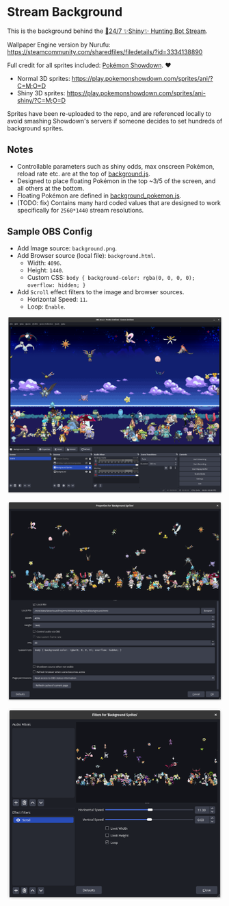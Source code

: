 #  Stream Background

This is the background behind the [🔴24/7 ✨Shiny✨ Hunting Bot Stream](https://www.youtube.com/watch?v=W6OOnrx8g58).

Wallpaper Engine version by Nurufu: https://steamcommunity.com/sharedfiles/filedetails/?id=3334138890

Full credit for all sprites included: [Pokémon Showdown](https://pokemonshowdown.com/). ❤️
- Normal 3D sprites: https://play.pokemonshowdown.com/sprites/ani/?C=M;O=D
- Shiny 3D sprites: https://play.pokemonshowdown.com/sprites/ani-shiny/?C=M;O=D

Sprites have been re-uploaded to the repo, and are referenced locally to avoid smashing Showdown's servers if someone decides to set hundreds of background sprites.

## Notes
- Controllable parameters such as shiny odds, max onscreen Pokémon, reload rate etc. are at the top of [background.js](scripts/background.js).
- Designed to place floating Pokémon in the top ~3/5 of the screen, and all others at the bottom.
- Floating Pokémon are defined in [background_pokemon.js](scripts/background_pokemon.js).
- (TODO: fix) Contains many hard coded values that are designed to work specifically for `2560*1440` stream resolutions.

## Sample OBS Config

- Add Image source: `background.png`.
- Add Browser source (local file): `background.html`.
    - Width: `4096`.
    - Height: `1440`.
    - Custom CSS: `body { background-color: rgba(0, 0, 0, 0); overflow: hidden; }`
- Add `Scroll` effect filters to the image and browser sources.
    - Horizontal Speed: `11`.
    - Loop: `Enable`.

![image](.readme/OBS_1.png)

![image](.readme/OBS_2.png)

![image](.readme/OBS_3.png)
